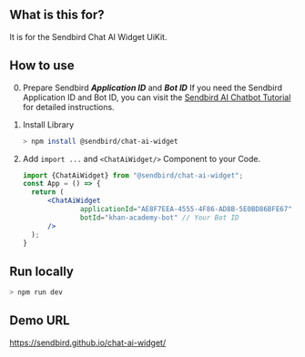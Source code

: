 ## What is this for?
It is for the Sendbird Chat AI Widget UiKit.

## How to use
0. Prepare Sendbird ***Application ID*** and ***Bot ID***
   If you need the Sendbird Application ID and Bot ID, you can visit the [Sendbird AI Chatbot Tutorial](https://github.com/sf-luke-cha/ai-chatbot-tutorial/blob/main/README.md) for detailed instructions.

1. Install Library
   ```bash
   > npm install @sendbird/chat-ai-widget
   ```

2. Add `import ...` and `<ChatAiWidget/>` Component to your Code.
   ```jsx
   import {ChatAiWidget} from "@sendbird/chat-ai-widget";
   const App = () => {
     return (
         <ChatAiWidget
                 applicationId="AE8F7EEA-4555-4F86-AD8B-5E0BD86BFE67" // Your Sendbird Application ID
                 botId="khan-academy-bot" // Your Bot ID
         />
     );
   }
   ```

## Run locally
```bash
> npm run dev
```

## Demo URL
https://sendbird.github.io/chat-ai-widget/

